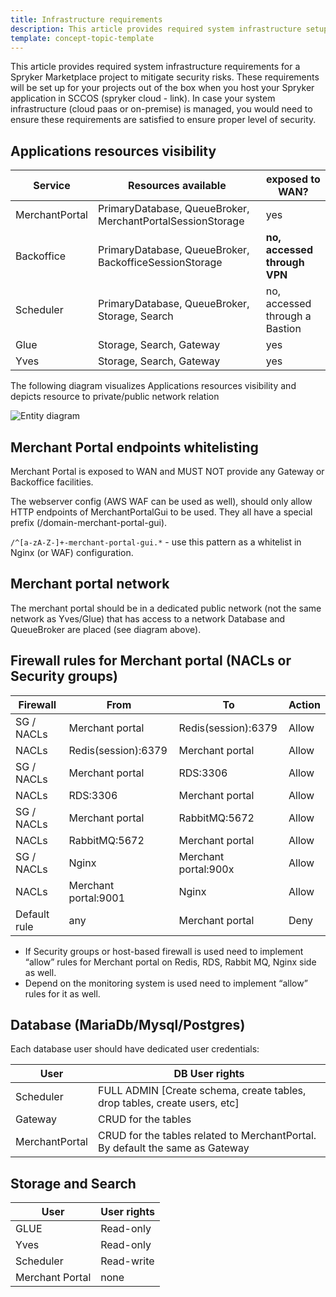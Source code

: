```yaml
---
title: Infrastructure requirements
description: This article provides required system infrastructure setup for a Spryker Marketplace project.
template: concept-topic-template
---
```


This article provides required system infrastructure requirements for a Spryker Marketplace project to mitigate security risks.
These requirements will be set up for your projects out of the box when you host your Spryker application in SCCOS (spryker cloud - link). In case your system infrastructure (cloud paas or on-premise) is managed, you would need to ensure these requirements are satisfied to ensure proper level of security.

## Applications resources visibility

| Service                          | Resources available               | exposed to WAN? |
| -------------------------------- | --------------------------------- | ---------------- |
| MerchantPortal                   | PrimaryDatabase, QueueBroker, MerchantPortalSessionStorage | yes
| Backoffice                       | PrimaryDatabase, QueueBroker, BackofficeSessionStorage | **no, accessed through VPN**
| Scheduler                        | PrimaryDatabase, QueueBroker, Storage, Search | no, accessed through a Bastion
| Glue                             | Storage, Search, Gateway | yes
| Yves                             | Storage, Search, Gateway | yes

The following diagram visualizes Applications resources visibility and depicts resource to private/public network relation

![Entity diagram](https://confluence-connect.gliffy.net/embed/image/ea46f6b1-fcff-4d7f-b8f5-7c963eb26ffb.png?utm_medium=live&utm_source=custom)

## Merchant Portal endpoints whitelisting

Merchant Portal is exposed to WAN and MUST NOT provide any Gateway or Backoffice facilities. 

The webserver config (AWS WAF can be used as well), should only allow HTTP endpoints of MerchantPortalGui to be used. They all have a special prefix (/domain-merchant-portal-gui). 

`/^[a-zA-Z-]+-merchant-portal-gui.*` - use this pattern as a whitelist in Nginx (or WAF) configuration.

## Merchant portal network

The merchant portal should be in a dedicated public network (not the same network as Yves/Glue) that has access to a network Database and QueueBroker are placed (see diagram above).

## Firewall rules for Merchant portal (NACLs or Security groups)

| Firewall       | From                | To                  | Action     | 
| -------------- | ------------------- | ------------------- | ---------- |
| SG / NACLs     | Merchant portal     | Redis(session):6379 | Allow
| NACLs          | Redis(session):6379     | Merchant portal | Allow
| SG / NACLs     | Merchant portal     | RDS:3306 | Allow
| NACLs          | RDS:3306     | Merchant portal | Allow
| SG / NACLs     | Merchant portal     | RabbitMQ:5672 | Allow
| NACLs          | RabbitMQ:5672     | Merchant portal | Allow
| SG / NACLs     | Nginx     | Merchant portal:900x | Allow
| NACLs          | Merchant portal:9001     | Nginx | Allow
| Default rule   | any     | Merchant portal | Deny

- If Security groups or host-based firewall is used need to implement “allow” rules for Merchant portal on Redis, RDS, Rabbit MQ, Nginx side as well.
- Depend on the monitoring system is used need to implement “allow” rules for it as well.

## Database (MariaDb/Mysql/Postgres)

Each database user should have dedicated user credentials:

| User                      | DB User rights               |
| ------------------------- | ---------------------------- |
| Scheduler                 | FULL ADMIN [Create schema, create tables, drop tables, create users, etc]
| Gateway                   | CRUD for the tables
| MerchantPortal            | CRUD for the tables related to MerchantPortal. By default the same as Gateway

## Storage and Search

| User                   | User rights               |
| ---------------------- | ------------------------- |
| GLUE                   | Read-only
| Yves                   | Read-only
| Scheduler              | Read-write
| Merchant Portal        | none